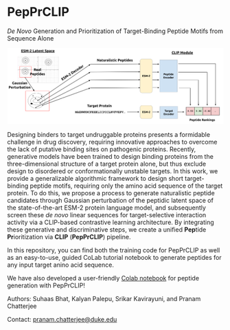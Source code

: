 # PepPrCLIP
*De Novo* Generation and Prioritization of Target-Binding Peptide Motifs from Sequence Alone

![pepprclip](https://github.com/programmablebio/pepprclip/blob/main/pepprclip.png?raw=true)

Designing binders to target undruggable proteins presents a formidable challenge in drug discovery, requiring innovative approaches to overcome the lack of putative binding sites on pathogenic proteins. Recently, generative models have been trained to design binding proteins from the three-dimensional structure of a target protein alone, but thus exclude design to disordered or conformationally unstable targets. In this work, we provide a generalizable algorithmic framework to design short target-binding peptide motifs, requiring only the amino acid sequence of the target protein. To do this, we propose a process to generate naturalistic peptide candidates through Gaussian perturbation of the peptidic latent space of the state-of-the-art ESM-2 protein language model, and subsequently screen these *de novo* linear sequences for target-selective interaction activity via a CLIP-based contrastive learning architecture. By integrating these generative and discriminative steps, we create a unified **Pep**tide **Pr**ioritization via **CLIP** (**PepPrCLIP**) pipeline.

In this repository, you can find both the training code for PepPrCLIP as well as an easy-to-use, guided CoLab tutorial notebook to generate peptides for any input target anino acid sequence. 

We have also developed a user-friendly [Colab notebook](https://colab.research.google.com/drive/177k3Q57beUvXYrg8MQrS_QNmI9P9jlZu#scrollTo=gVHaTpIfYVQC) for peptide generation with PepPrCLIP!

Authors: Suhaas Bhat, Kalyan Palepu, Srikar Kavirayuni, and Pranam Chatterjee

Contact: pranam.chatterjee@duke.edu
